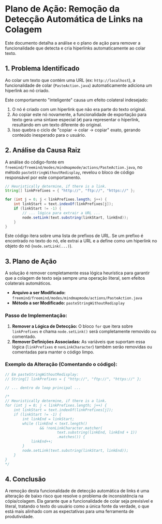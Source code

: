 # Plano de Ação: Remoção da Detecção Automática de Links na Colagem

Este documento detalha a análise e o plano de ação para remover a funcionalidade que detecta e cria hiperlinks automaticamente ao colar texto.

## 1. Problema Identificado

Ao colar um texto que contém uma URL (ex: `http://localhost`), a funcionalidade de colar (`PasteAction.java`) automaticamente adiciona um hiperlink ao nó criado.

Este comportamento "inteligente" causa um efeito colateral indesejado:
1.  O nó é criado com um hiperlink que não era parte do texto original.
2.  Ao copiar este nó novamente, a funcionalidade de exportação para texto gera uma sintaxe especial (`#`) para representar o hiperlink, resultando em um texto diferente do original.
3.  Isso quebra o ciclo de "copiar -> colar -> copiar" exato, gerando conteúdo inesperado para o usuário.

## 2. Análise da Causa Raiz

A análise do código-fonte em `freemind/freemind/modes/mindmapmode/actions/PasteAction.java`, no método `pasteStringWithoutRedisplay`, revelou o bloco de código responsável por este comportamento.

```java
// Heuristically determine, if there is a link.
String[] linkPrefixes = { "http://", "ftp://", "https://" };

for (int j = 0; j < linkPrefixes.length; j++) {
    int linkStart = text.indexOf(linkPrefixes[j]);
    if (linkStart != -1) {
        // ... lógica para extrair a URL ...
        node.setLink(text.substring(linkStart, linkEnd));
    }
}
```
Este código itera sobre uma lista de prefixos de URL. Se um prefixo é encontrado no texto do nó, ele extrai a URL e a define como um hiperlink no objeto do nó (`node.setLink(...)`).

## 3. Plano de Ação

A solução é remover completamente essa lógica heurística para garantir que a colagem de texto seja sempre uma operação literal, sem efeitos colaterais automáticos.

-   **Arquivo a ser Modificado:** `freemind/freemind/modes/mindmapmode/actions/PasteAction.java`
-   **Método a ser Modificado:** `pasteStringWithoutRedisplay`

### Passo de Implementação:

1.  **Remover a Lógica de Detecção:** O bloco `for` que itera sobre `linkPrefixes` e chama `node.setLink()` será completamente removido ou comentado.
2.  **Remover Definições Associadas:** As variáveis que suportam essa lógica (`linkPrefixes` e `nonLinkCharacter`) também serão removidas ou comentadas para manter o código limpo.

### Exemplo da Alteração (Comentando o código):

```java
// Em pasteStringWithoutRedisplay:
// String[] linkPrefixes = { "http://", "ftp://", "https://" };

// ... dentro do loop principal ...

/*
// Heuristically determine, if there is a link.
for (int j = 0; j < linkPrefixes.length; j++) {
    int linkStart = text.indexOf(linkPrefixes[j]);
    if (linkStart != -1) {
        int linkEnd = linkStart;
        while (linkEnd < text.length()
                && !nonLinkCharacter.matcher(
                        text.substring(linkEnd, linkEnd + 1))
                        .matches()) {
            linkEnd++;
        }
        node.setLink(text.substring(linkStart, linkEnd));
    }
}
*/
```

## 4. Conclusão

A remoção desta funcionalidade de detecção automática de links é uma alteração de baixo risco que resolve o problema de inconsistência na cópia/colagem. Ela garante que a funcionalidade de colar seja previsível e literal, tratando o texto do usuário como a única fonte da verdade, o que está mais alinhado com as expectativas para uma ferramenta de produtividade.

